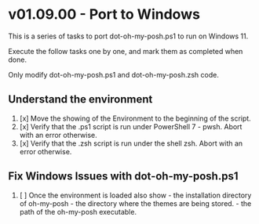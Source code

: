 # v01.09.00 - Port to Windows

This is a series of tasks to port dot-oh-my-posh.ps1 to run on Windows 11.

Execute the follow tasks one by one, and mark them as completed when done.

Only modify dot-oh-my-posh.ps1 and dot-oh-my-posh.zsh code.


## Understand the environment
1. [x] Move the showing of the Environment to the beginning of the script.
2. [x] Verify that the .ps1 script is run under PowerShell 7 - pwsh. Abort with an error otherwise.
3. [x] Verify that the .zsh script is run under the shell zsh. Abort with an error otherwise.

## Fix Windows Issues with dot-oh-my-posh.ps1
1. [ ] Once the environment is loaded also show
        - the installation directory of oh-my-posh
        - the directory where the themes are being stored.
        - the path of the oh-my-posh executable.

